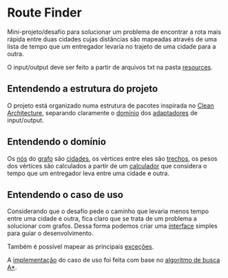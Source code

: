 # Route Finder

Mini-projeto/desafio para solucionar um problema de encontrar a rota mais rápida entre
 duas cidades cujas distâncias são mapeadas através de uma lista de tempo que um entregador
 levaria no trajeto de uma cidade para a outra.  

O input/output deve ser feito a partir de arquivos txt na pasta [resources](src/main/resources).

## Entendendo a estrutura do projeto

O projeto está organizado numa estrutura de pacotes inspirada no 
 [Clean Architecture](https://blog.cleancoder.com/uncle-bob/2012/08/13/the-clean-architecture.html),
 separando claramente o [domínio](src/main/java/routefinder/domain) dos
 [adaptadores](src/main/java/routefinder/adapter) de input/output.

## Entendendo o domínio

Os [nós](src/main/java/routefinder/domain/entity/Node.java) do
 [grafo](src/main/java/routefinder/domain/entity/Graph.java) são
 [cidades](src/main/java/routefinder/domain/entity/City.java), os vértices entre eles são
 [trechos](src/main/java/routefinder/domain/entity/Path.java), os pesos dos vértices são calculados
 a partir de um [calculador](src/main/java/routefinder/domain/entity/Scorer.java) que considera o
 tempo que um entregador leva entre uma cidade e outra.

## Entendendo o caso de uso

Considerando que o desafio pede o caminho que levaria menos tempo entre uma cidade e outra, fica
 claro que se trata de um problema a solucionar com grafos. Dessa forma podemos criar uma
 [interface](src/main/java/routefinder/domain/usecase/ShortestPath.java) simples para guiar o 
 desenvolvimento.

Também é possível mapear as principais [exceções](src/main/java/routefinder/domain/exception).

A [implementação](src/main/java/routefinder/domain/usecase/astar) do caso de uso foi feita com base
 no [algoritmo de busca A*](https://en.wikipedia.org/wiki/A*_search_algorithm).
